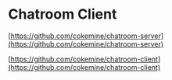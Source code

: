 # Chatroom Client

[https://github.com/cokemine/chatroom-server](https://github.com/cokemine/chatroom-server)

[https://github.com/cokemine/chatroom-client](https://github.com/cokemine/chatroom-client)

